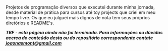 Projetos de programação diversos que executei durante minha jornada, desde material de prática para cursos até toy projects que criei em meu tempo livre. Os que eu julguei mais dignos de nota tem seus próprios diretórios e README's.

***TBF - esta página ainda não foi terminada. Para informações ou dúvidas acerca do conteúdo desta ou do repositório correspondente contate joaonasmont@gmail.com***

